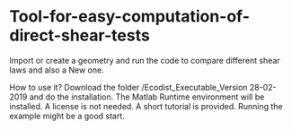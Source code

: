 # Tool-for-easy-computation-of-direct-shear-tests
Import or create a geometry and run the code to compare different shear laws and also a New one.

How to use it?
Download the folder /Ecodist_Executable_Version 28-02-2019 and do the installation. The Matlab Runtime environment will be installed. A license is not needed.
A short tutorial is provided. Running the example might be a good start.

